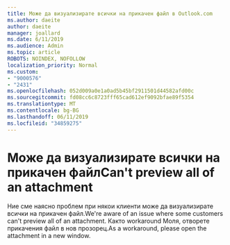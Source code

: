```yaml
---
title: Може да визуализирате всички на прикачен файл в Outlook.com
ms.author: daeite
author: daeite
manager: joallard
ms.date: 6/11/2019
ms.audience: Admin
ms.topic: article
ROBOTS: NOINDEX, NOFOLLOW
localization_priority: Normal
ms.custom:
- "9000576"
- "2431"
ms.openlocfilehash: 052d009a0e1a0ad5b45bf2911501d44582afd00c
ms.sourcegitcommit: fd08cc6c8723fff65cad612ef9092bfae89f5354
ms.translationtype: MT
ms.contentlocale: bg-BG
ms.lasthandoff: 06/11/2019
ms.locfileid: "34859275"
---
```

# <a name="cant-preview-all-of-an-attachment"></a><span data-ttu-id="08ea1-102">Може да визуализирате всички на прикачен файл</span><span class="sxs-lookup"><span data-stu-id="08ea1-102">Can't preview all of an attachment</span></span>

<span data-ttu-id="08ea1-103">Ние сме наясно проблем при някои клиенти може да визуализирате всички на прикачен файл.</span><span class="sxs-lookup"><span data-stu-id="08ea1-103">We're aware of an issue where some customers can't preview all of an attachment.</span></span> <span data-ttu-id="08ea1-104">Както workaround Моля, отворете прикачения файл в нов прозорец.</span><span class="sxs-lookup"><span data-stu-id="08ea1-104">As a workaround, please open the attachment in a new window.</span></span>